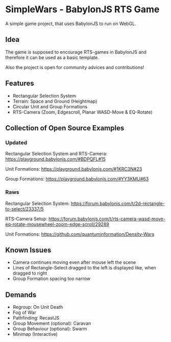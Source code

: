 # SimpleWars - BabylonJS RTS Game

A simple game project, that uses BabylonJS to run on WebGL.

## Idea

The game is supposed to encourage RTS-games in BabylonJS and therefore it can be used as a basic template.

Also the project is open for community advices and contributions!

## Features

- Rectangular Selection System
- Terrain: Space and Ground (Heightmap)
- Circular Unit and Group Formations
- RTS-Camera (Zoom, Edgescroll, Planar WASD-Move & EQ-Rotate)

## Collection of Open Source Examples

### Updated

Rectangular Selection System and RTS-Camera: https://playground.babylonjs.com/#BDPQFL#15

Unit Formations: https://playground.babylonjs.com/#1KRC3N#23

Group Formations: https://playground.babylonjs.com/#YY3KMU#63

### Raws

Rectangular Selection System: https://forum.babylonjs.com/t/2d-rectangle-to-select/23337/5

RTS-Camera Setup: https://forum.babylonjs.com/t/rts-camera-wasd-move-eq-rotate-mousewheel-zoom-edge-scroll/29289

Unit Formations: https://github.com/quantuminformation/Density-Wars

## Known Issues

- Camera continues moving even after mouse left the scene
- Lines of Rectangle-Select dragged to the left is displayed like, when dragged to right
- Group Formation spacing too narrow

## Demands

- Regroup: On Unit Death
- Fog of War
- Pathfinding: RecastJS
- Group Movement (optional): Caravan
- Group Behaviour (optional): Swarm
- Minimap (Interactive)
